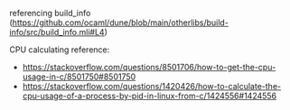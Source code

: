 referencing build_info (https://github.com/ocaml/dune/blob/main/otherlibs/build-info/src/build_info.mli#L4)


CPU calculating reference:
- https://stackoverflow.com/questions/8501706/how-to-get-the-cpu-usage-in-c/8501750#8501750
- https://stackoverflow.com/questions/1420426/how-to-calculate-the-cpu-usage-of-a-process-by-pid-in-linux-from-c/1424556#1424556

